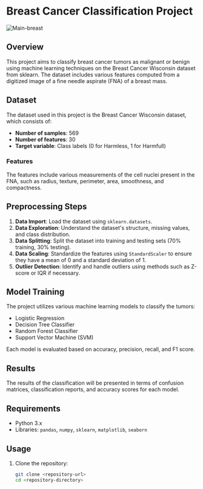 # Breast Cancer Classification Project

![Main-breast](https://github.com/user-attachments/assets/4d1fb266-59a3-49a2-a500-78c118d7c0ed)

## Overview

This project aims to classify breast cancer tumors as malignant or benign using machine learning techniques on the Breast Cancer Wisconsin dataset from sklearn. The dataset includes various features computed from a digitized image of a fine needle aspirate (FNA) of a breast mass.

## Dataset

The dataset used in this project is the Breast Cancer Wisconsin dataset, which consists of:

- **Number of samples**: 569
- **Number of features**: 30
- **Target variable**: Class labels (0 for Harmless, 1 for Harmfull)

### Features

The features include various measurements of the cell nuclei present in the FNA, such as radius, texture, perimeter, area, smoothness, and compactness.

## Preprocessing Steps

1. **Data Import**: Load the dataset using `sklearn.datasets`.
2. **Data Exploration**: Understand the dataset's structure, missing values, and class distribution.
3. **Data Splitting**: Split the dataset into training and testing sets (70% training, 30% testing).
4. **Data Scaling**: Standardize the features using `StandardScaler` to ensure they have a mean of 0 and a standard deviation of 1.
5. **Outlier Detection**: Identify and handle outliers using methods such as Z-score or IQR if necessary.

## Model Training

The project utilizes various machine learning models to classify the tumors:

- Logistic Regression
- Decision Tree Classifier
- Random Forest Classifier
- Support Vector Machine (SVM)

Each model is evaluated based on accuracy, precision, recall, and F1 score.

## Results

The results of the classification will be presented in terms of confusion matrices, classification reports, and accuracy scores for each model.

## Requirements

- Python 3.x
- Libraries: `pandas`, `numpy`, `sklearn`, `matplotlib`, `seaborn`

## Usage

1. Clone the repository:
   ```bash
   git clone <repository-url>
   cd <repository-directory>
